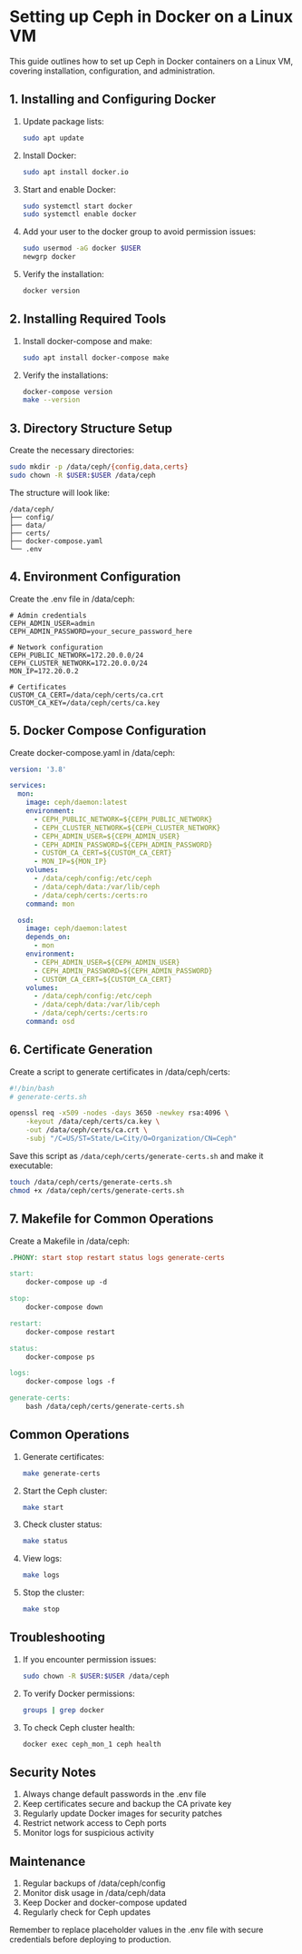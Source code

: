 # Setting up Ceph in Docker on a Linux VM

This guide outlines how to set up Ceph in Docker containers on a Linux VM, covering installation, configuration, and
administration.

## 1. Installing and Configuring Docker

1. Update package lists:
   ```bash
   sudo apt update
   ```
2. Install Docker:
   ```bash
   sudo apt install docker.io
   ```
3. Start and enable Docker:
   ```bash
   sudo systemctl start docker
   sudo systemctl enable docker
   ```
4. Add your user to the docker group to avoid permission issues:
   ```bash
   sudo usermod -aG docker $USER
   newgrp docker
   ```
5. Verify the installation:
   ```bash
   docker version
   ```

## 2. Installing Required Tools

1. Install docker-compose and make:
   ```bash
   sudo apt install docker-compose make
   ```
2. Verify the installations:
   ```bash
   docker-compose version
   make --version
   ```

## 3. Directory Structure Setup

Create the necessary directories:

```bash
sudo mkdir -p /data/ceph/{config,data,certs}
sudo chown -R $USER:$USER /data/ceph
```

The structure will look like:

```
/data/ceph/
├── config/
├── data/
├── certs/
├── docker-compose.yaml
└── .env
```

## 4. Environment Configuration

Create the .env file in /data/ceph:

```env
# Admin credentials
CEPH_ADMIN_USER=admin
CEPH_ADMIN_PASSWORD=your_secure_password_here

# Network configuration
CEPH_PUBLIC_NETWORK=172.20.0.0/24
CEPH_CLUSTER_NETWORK=172.20.0.0/24
MON_IP=172.20.0.2

# Certificates
CUSTOM_CA_CERT=/data/ceph/certs/ca.crt
CUSTOM_CA_KEY=/data/ceph/certs/ca.key
```

## 5. Docker Compose Configuration

Create docker-compose.yaml in /data/ceph:

```yaml
version: '3.8'

services:
  mon:
    image: ceph/daemon:latest
    environment:
      - CEPH_PUBLIC_NETWORK=${CEPH_PUBLIC_NETWORK}
      - CEPH_CLUSTER_NETWORK=${CEPH_CLUSTER_NETWORK}
      - CEPH_ADMIN_USER=${CEPH_ADMIN_USER}
      - CEPH_ADMIN_PASSWORD=${CEPH_ADMIN_PASSWORD}
      - CUSTOM_CA_CERT=${CUSTOM_CA_CERT}
      - MON_IP=${MON_IP}
    volumes:
      - /data/ceph/config:/etc/ceph
      - /data/ceph/data:/var/lib/ceph
      - /data/ceph/certs:/certs:ro
    command: mon

  osd:
    image: ceph/daemon:latest
    depends_on:
      - mon
    environment:
      - CEPH_ADMIN_USER=${CEPH_ADMIN_USER}
      - CEPH_ADMIN_PASSWORD=${CEPH_ADMIN_PASSWORD}
      - CUSTOM_CA_CERT=${CUSTOM_CA_CERT}
    volumes:
      - /data/ceph/config:/etc/ceph
      - /data/ceph/data:/var/lib/ceph
      - /data/ceph/certs:/certs:ro
    command: osd
```

## 6. Certificate Generation

Create a script to generate certificates in /data/ceph/certs:

```bash
#!/bin/bash
# generate-certs.sh

openssl req -x509 -nodes -days 3650 -newkey rsa:4096 \
    -keyout /data/ceph/certs/ca.key \
    -out /data/ceph/certs/ca.crt \
    -subj "/C=US/ST=State/L=City/O=Organization/CN=Ceph"
```

Save this script as `/data/ceph/certs/generate-certs.sh` and make it executable:

```bash
touch /data/ceph/certs/generate-certs.sh
chmod +x /data/ceph/certs/generate-certs.sh
```

## 7. Makefile for Common Operations

Create a Makefile in /data/ceph:

```makefile
.PHONY: start stop restart status logs generate-certs

start:
	docker-compose up -d

stop:
	docker-compose down

restart:
	docker-compose restart

status:
	docker-compose ps

logs:
	docker-compose logs -f

generate-certs:
	bash /data/ceph/certs/generate-certs.sh
```

## Common Operations

1. Generate certificates:
   ```bash
   make generate-certs
   ```

2. Start the Ceph cluster:
   ```bash
   make start
   ```

3. Check cluster status:
   ```bash
   make status
   ```

4. View logs:
   ```bash
   make logs
   ```

5. Stop the cluster:
   ```bash
   make stop
   ```

## Troubleshooting

1. If you encounter permission issues:
   ```bash
   sudo chown -R $USER:$USER /data/ceph
   ```

2. To verify Docker permissions:
   ```bash
   groups | grep docker
   ```

3. To check Ceph cluster health:
   ```bash
   docker exec ceph_mon_1 ceph health
   ```

## Security Notes

1. Always change default passwords in the .env file
2. Keep certificates secure and backup the CA private key
3. Regularly update Docker images for security patches
4. Restrict network access to Ceph ports
5. Monitor logs for suspicious activity

## Maintenance

1. Regular backups of /data/ceph/config
2. Monitor disk usage in /data/ceph/data
3. Keep Docker and docker-compose updated
4. Regularly check for Ceph updates

Remember to replace placeholder values in the .env file with secure credentials before deploying to production.
